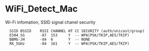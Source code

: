 # WiFi_Detect_Mac
Wi-Fi infomation, SSID signal chanel security 

```
  SSID BSSID    RSSI CHANNEL HT CC SECURITY (auth/unicast/group)
  E504_5G       -87  153     Y  -- WPA(PSK/TKIP,AES/TKIP) 
  BBMG-JH       -84  6       Y  -- NONE
  RK_5GHz       -84  161     Y  -- WPA(PSK/TKIP,AES/TKIP)
```
